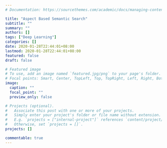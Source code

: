 ```yaml
---
# Documentation: https://sourcethemes.com/academic/docs/managing-content/

title: "Aspect Based Semantic Search"
subtitle: ""
summary: ""
authors: []
tags: ["Deep Learning"]
categories: []
date: 2020-01-28T22:44:01+08:00
lastmod: 2020-01-28T22:44:01+08:00
featured: false
draft: false

# Featured image
# To use, add an image named `featured.jpg/png` to your page's folder.
# Focal points: Smart, Center, TopLeft, Top, TopRight, Left, Right, BottomLeft, Bottom, BottomRight.
image:
  caption: ""
  focal_point: ""
  preview_only: false

# Projects (optional).
#   Associate this post with one or more of your projects.
#   Simply enter your project's folder or file name without extension.
#   E.g. `projects = ["internal-project"]` references `content/project/deep-learning/index.md`.
#   Otherwise, set `projects = []`.
projects: []

commentable: true
---
```

